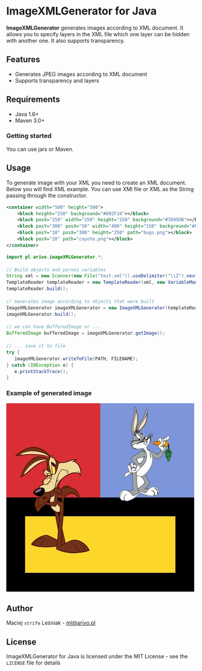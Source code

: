 ImageXMLGenerator for Java
==========================

**ImageXMLGenerator** generates images according to XML document. It allows you to specify layers in the XML file
which one layer can be hidden with another one. It also supports transparency.

## Features

  * Generates JPEG images according to XML document
  * Supports transparency and layers

## Requirements

 * Java 1.6+
 * Maven 3.0+

### Getting started

You can use jars or Maven.

Usage
-----

To generate image with your XML you need to create an XML document. Below you will find XML example.
You can use XMl file or XML as the String passing through the constructor.

```xml
<container width="500" height="500">
    <block height="250" background="#D92F34"></block>
    <block posX="250" width="250" height="250" background="#7D95DB"></block>
    <block posY="300" posX="50" width="400" height="150" background="#FCD628"></block>
    <block posY="10" posX="300" height="250" path="bugs.png"></block>
    <block posX="20" path="coyote.png"></block>
</container>
```


 ```java
import pl.arivo.imageXMLGenerator.*;

// Build objects and parses variables
String xml = new Scanner(new File("test.xml")).useDelimiter("\\Z").next();
TemplateReader templateReader = new TemplateReader(xml, new VariableManager("path_to_external_images"));
templateReader.build();

// Generates image according to objects that were built
ImageXMLGenerator imageXMLGenerator = new ImageXMLGenerator(templateReader);
imageXMLGenerator.build();

// we can have BufferedImage or ...
BufferedImage bufferedImage = imageXMLGenerator.getImage();

// ... save it to file
try {
    imageXMLGenerator.writeToFile(PATH, FILENAME);
} catch (IOException e) {
    e.printStackTrace();
}
```

### Example of generated image

![Example](https://raw.githubusercontent.com/strife/imageXMLGenerator/master/src/test/resources/test.jpg)

Author
------

Maciej `strife` Leśniak - <ml@arivo.pl>

License
-------

ImageXMLGenerator for Java is licensed under the MIT License - see the `LICENSE` file for details

